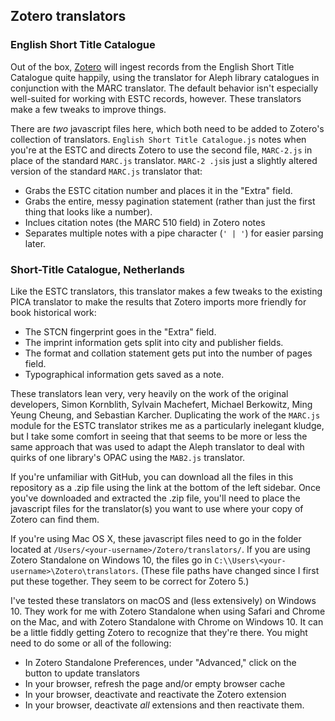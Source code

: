 ## Zotero translators 
### English Short Title Catalogue
Out of the box, <a href="http://zotero.org">Zotero</a> will ingest records from the English Short Title Catalogue quite happily, using the translator for Aleph library catalogues in conjunction with the MARC translator. The default behavior isn't especially well-suited for working with ESTC records, however. These translators make a few tweaks to improve things.

There are *two* javascript files here, which both need to be added to Zotero's collection of translators. `English Short Title Catalogue.js` notes when you're at the ESTC and directs Zotero to use the second file, `MARC-2.js` in place of the standard `MARC.js` translator. `MARC-2 .js`is just a slightly altered version of the standard `MARC.js` translator that:
* Grabs the ESTC citation number and places it in the "Extra" field.
* Grabs the entire, messy pagination statement (rather than just the first thing that looks like a number).
* Inclues citation notes (the MARC 510 field) in Zotero notes
* Separates multiple notes with a pipe character (`' | '`) for easier parsing later.

### Short-Title Catalogue, Netherlands
Like the ESTC translators, this translator makes a few tweaks to the existing PICA translator to make the results that Zotero imports more friendly for book historical work:
* The STCN fingerprint goes in the "Extra" field.
* The imprint information gets split into city and publisher fields.
* The format and collation statement gets put into the number of pages field.
* Typographical information gets saved as a note.

These translators lean very, very heavily on the work of the original developers, Simon Kornblith, Sylvain Machefert, Michael Berkowitz, Ming Yeung Cheung, and Sebastian Karcher. Duplicating the work of the `MARC.js` module for the ESTC translator strikes me as a particularly inelegant kludge, but I take some comfort in seeing that that seems to be more or less the same approach that was used to adapt the Aleph translator to deal with quirks of one library's OPAC using the `MAB2.js` translator.

If you're unfamiliar with GitHub, you can download all the files in this repository as a .zip file using the link at the bottom of the left sidebar. Once you've downloaded and extracted the .zip file, you'll need to place the javascript files for the translator(s) you want to use where your copy of Zotero can find them. 

If you're using Mac OS X, these javascript files need to go in the folder located	 at `/Users/<your-username>/Zotero/translators/`. If you are using Zotero Standalone on Windows 10, the files go in `C:\\Users\<your-username>\Zotero\translators`. (These file paths have changed since I first put these together. They seem to be correct for Zotero 5.)
  
I've tested these translators on macOS and (less extensively) on Windows 10. They work for me with Zotero Standalone when using Safari and Chrome on the Mac, and with Zotero Standalone with Chrome on Windows 10. It can be a little fiddly getting Zotero to recognize that they're there. You might need to do some or all of the following: 
* In Zotero Standalone Preferences, under "Advanced," click on the button to update translators
* In your browser, refresh the page and/or empty browser cache
* In your browser, deactivate and reactivate the Zotero extension
* In your browser, deactivate *all* extensions and then reactivate them.
